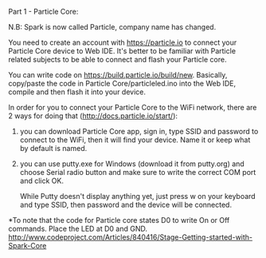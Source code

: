Part 1 - Particle Core:

N.B: Spark is now called Particle, company name has changed.

You need to create an account with https://particle.io to connect your Particle Core device to Web IDE. It's better to 
be familiar with Particle related subjects to be able to connect and flash your Particle core.

You can write code on https://build.particle.io/build/new. Basically, copy/paste the code in Particle Core/particleled.ino 
into the Web IDE, compile and then flash it into your device.

In order for you to connect your Particle Core to the WiFi network, there are 2 ways for doing that 
(http://docs.particle.io/start/):

1) you can download Particle Core app, sign in, type SSID and password to connect to the WiFi, then it will find 
   your device. Name it or keep what by default is named.
   
2) you can use putty.exe for Windows (download it from putty.org) and choose Serial radio button and make sure 
   to write the correct COM port and click OK.
   
	While Putty doesn't display anything yet, just press w on your keyboard and type SSID, then password and 
	the device will be connected.
	
*To note that the code for Particle core states D0 to write On or Off commands. Place the LED at D0 and GND.
http://www.codeproject.com/Articles/840416/Stage-Getting-started-with-Spark-Core
